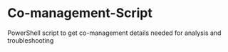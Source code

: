 # Co-management-Script
PowerShell script to get co-management details needed for analysis and troubleshooting
